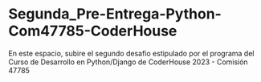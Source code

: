 # Segunda_Pre-Entrega-Python-Com47785-CoderHouse
En este espacio, subire el segundo desafio estipulado por el programa del Curso de Desarrollo en Python/Django de CoderHouse 2023 - Comisión 47785
